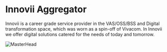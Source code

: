 # Innovii Aggregator
Innovii is a career grade service provider in the VAS/OSS/BSS and Digital transformation space, which was worn as a spin-off of Vivacom. In Innovii we offer digital solutions catered for the needs of today and tomorrow.

![MasterHead](https://qodeinteractive.com/wp-content/uploads/2019/01/innovio-img-8.jpg)
